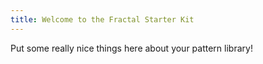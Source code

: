 ```yaml
---
title: Welcome to the Fractal Starter Kit
---
```


Put some really nice things here about your pattern library!
